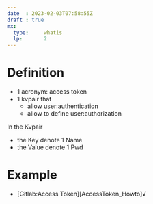 ```yaml
---
date  : 2023-02-03T07:58:55Z
draft : true
mx:  
  type:     whatis
  lp:       2
---
```



# Definition
- 1 acronym: access token
- 1 kvpair that
  - allow user:authentication
  - allow to define user:authorization

In the Kvpair
  - the Key denote 1 Name
  - the Value denote 1 Pwd 

# Example
- [Gitlab:Access Token][AccessToken_Howto]√